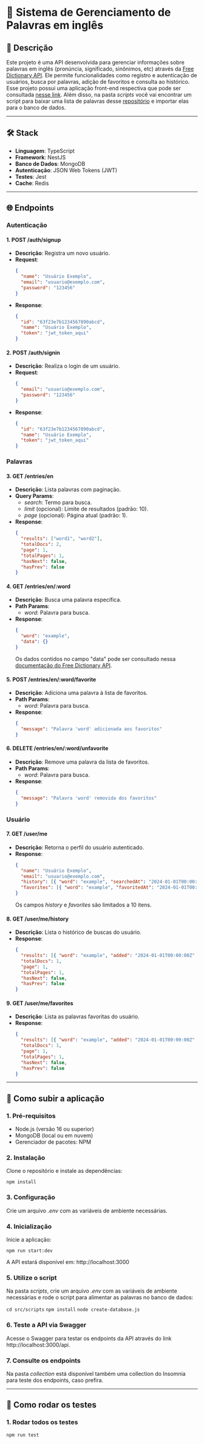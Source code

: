 # 📖 Sistema de Gerenciamento de Palavras em inglês

## 📝 Descrição

Este projeto é uma API desenvolvida para gerenciar informações sobre palavras em inglês (pronúncia, significado, sinônimos, etc) através da [Free Dictionary API](https://dictionaryapi.dev/). Ele permite funcionalidades como registro e autenticação de usuários, busca por palavras, adição de favoritos e consulta ao histórico.
Esse projeto possui uma aplicação front-end respectiva que pode ser consultada [nesse link](https://github.com/leticiaflbiazioli/english-words-app).
Além disso, na pasta _scripts_ você vai encontrar um script para baixar uma lista de palavras desse [repositório](https://github.com/dwyl/english-words/blob/master/words_dictionary.json) e importar elas para o banco de dados.

---

## 🛠️ Stack

- **Linguagem**: TypeScript
- **Framework**: NestJS
- **Banco de Dados**: MongoDB
- **Autenticação**: JSON Web Tokens (JWT)
- **Testes**: Jest
- **Cache**: Redis

---

## 🌐 Endpoints

### **Autenticação**

#### 1. **POST /auth/signup**

- **Descrição**: Registra um novo usuário.
- **Request**:
  ```json
  {
    "name": "Usuário Exemplo",
    "email": "usuario@exemplo.com",
    "password": "123456"
  }
  ```
- **Response**:
  ```json
  {
    "id": "63f23e7b1234567890abcd",
    "name": "Usuário Exemplo",
    "token": "jwt_token_aqui"
  }
  ```

#### 2. **POST /auth/signin**

- **Descrição**: Realiza o login de um usuário.
- **Request**:
  ```json
  {
    "email": "usuario@exemplo.com",
    "password": "123456"
  }
  ```
- **Response**:
  ```json
  {
    "id": "63f23e7b1234567890abcd",
    "name": "Usuário Exemplo",
    "token": "jwt_token_aqui"
  }
  ```

### **Palavras**

#### 3. **GET /entries/en**

- **Descrição**: Lista palavras com paginação.
- **Query Params**:
  - _search_: Termo para busca.
  - _limit_ (opcional): Limite de resultados (padrão: 10).
  - _page_ (opcional): Página atual (padrão: 1).
- **Response**:
  ```json
  {
    "results": ["word1", "word2"],
    "totalDocs": 2,
    "page": 1,
    "totalPages": 1,
    "hasNext": false,
    "hasPrev": false
  }
  ```

#### 4. **GET /entries/en/:word**

- **Descrição**: Busca uma palavra específica.
- **Path Params**:
  - _word_: Palavra para busca.
- **Response**:
  ```json
  {
    "word": "example",
    "data": {}
  }
  ```
  Os dados contidos no campo "data" pode ser consultado nessa [documentação do Free Dictionary API](https://dictionaryapi.dev/).

#### 5. **POST /entries/en/:word/favorite**

- **Descrição**: Adiciona uma palavra à lista de favoritos.
- **Path Params**:
  - _word_: Palavra para busca.
- **Response**:
  ```json
  {
    "message": "Palavra 'word' adicionada aos favoritos"
  }
  ```

#### 6. **DELETE /entries/en/:word/unfavorite**

- **Descrição**: Remove uma palavra da lista de favoritos.
- **Path Params**:
  - _word_: Palavra para busca.
- **Response**:
  ```json
  {
    "message": "Palavra 'word' removida dos favoritos"
  }
  ```

### **Usuário**

#### 7. **GET /user/me**

- **Descrição**: Retorna o perfil do usuário autenticado.
- **Response**:
  ```json
  {
    "name": "Usuário Exemplo",
    "email": "usuario@exemplo.com",
    "history": [{ "word": "example", "searchedAt": "2024-01-01T00:00:00Z" }],
    "favorites": [{ "word": "example", "favoritedAt": "2024-01-01T00:00:00Z" }]
  }
  ```
  Os campos _history_ e _favorites_ são limitados a 10 itens.

#### 8. **GET /user/me/history**

- **Descrição**: Lista o histórico de buscas do usuário.
- **Response**:
  ```json
  {
    "results": [{ "word": "example", "added": "2024-01-01T00:00:00Z" }],
    "totalDocs": 1,
    "page": 1,
    "totalPages": 1,
    "hasNext": false,
    "hasPrev": false
  }
  ```

#### 9. **GET /user/me/favorites**

- **Descrição**: Lista as palavras favoritas do usuário.
- **Response**:
  ```json
  {
    "results": [{ "word": "example", "added": "2024-01-01T00:00:00Z" }],
    "totalDocs": 1,
    "page": 1,
    "totalPages": 1,
    "hasNext": false,
    "hasPrev": false
  }
  ```

---

## 🚀 Como subir a aplicação

### **1. Pré-requisitos**

- Node.js (versão 16 ou superior)
- MongoDB (local ou em nuvem)
- Gerenciador de pacotes: NPM

### **2. Instalação**

Clone o repositório e instale as dependências:

`npm install`

### **3. Configuração**

Crie um arquivo _.env_ com as variáveis de ambiente necessárias.

### **4. Inicialização**

Inicie a aplicação:

`npm run start:dev`

A API estará disponível em: http://localhost:3000

### **5. Utilize o script**

Na pasta _scripts_, crie um arquivo _.env_ com as variáveis de ambiente necessárias e rode o script para alimentar as palavras no banco de dados:

`cd src/scripts`
`npm install`
`node create-database.js`

### **6. Teste a API via Swagger**

Acesse o Swagger para testar os endpoints da API através do link http://localhost:3000/api.

### **7. Consulte os endpoints**

Na pasta _collection_ está disponível também uma collection do Insomnia para teste dos endpoints, caso prefira.

---

## 🧪 Como rodar os testes

### **1. Rodar todos os testes**

`npm run test`

